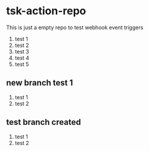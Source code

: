 # tsk-action-repo
This is just a empty repo to test webhook event triggers
1. test 1
2. test 2
3. test 3
4. test 4
5. test 5

## new branch test 1
1. test 1
2. test 2

## test branch created
1. test 1
2. test 2